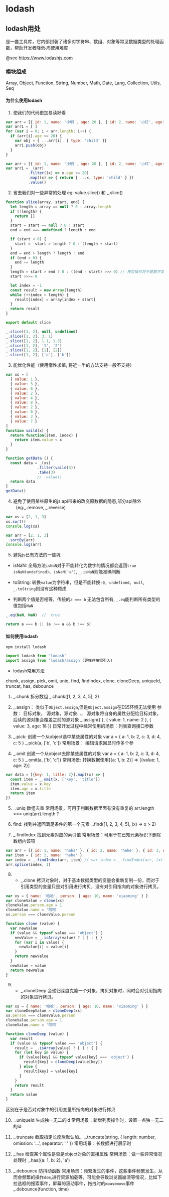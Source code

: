 # lodash

## lodash用处

是一套工具库，它内部封装了诸多对字符串、数组、对象等常见数据类型的处理函数，帮助开发者降低JS使用难度

@see https://www.lodashjs.com

### 模块组成

Array, Object, Function, String, Number, Math, Date, Lang, Collection, Utils, Seq

#### 为什么使用lodash

1. 使我们的代码更加易读好看

```js
var arr = [{ id: 1, name: '小明', age: 20 }, { id: 2, name: '小红', age: 21 }, { id: 3, name: '小黄', age: 16 }]
var arr1 = [ ]
for (var i = 0; i < arr.length; i++) {
  if (arr[i].age <= 20) {
    var obj = { ...arr[i], { type: 'child' }}
    arr1.push(obj)
  }
}

var arr = [{ id: 1, name: '小明', age: 20 }, { id: 2, name: '小红', age: 21 }, { id: 3, name: '小黄', age: 16 }]
var arr1 = _(arr)
          .filter((x) => x.age <= 20)
          .map((x) => { return { ...x, type: 'child' } })
          .value()
```

2. 省去我们对一些异常的处理
eg: value.slice() 和 _.slice()
```js
function slice(array, start, end) {
  let length = array == null ? 0 : array.length
  if (!length) {
    return []
  }
  start = start == null ? 0 : start
  end = end === undefined ? length : end

  if (start < 0) {
    start = -start > length ? 0 : (length + start)
  }
  end = end > length ? length : end
  if (end < 0) {
    end += length
  }
  length = start > end ? 0 : ((end - start) >>> 0) // 移位操作将不是数字类型的转换成数字类型，如转换不成Number则转为0，将负数转换成正数，将小数变成整数，
  start >>>= 0

  let index = -1
  const result = new Array(length)
  while (++index < length) {
    result[index] = array[index + start]
  }
  return result
}

export default slice

_.slice([1, 2], null, undefined)
_.slice([1, 2], 3, 1)
_.slice([1, 2], 1.1, 1.3)
_.slice([1, 2], '1', '2')
_.slice([1, 2], [1], [2])
_.slice([1, 2], ['a'], ['b'])
```

3. 能优化性能（使用惰性求值, 将近一半的方法支持一般不支持）
``` js
var xs = [
  { value: 1 },
  { value: 3 },
  { value: 6 },
  { value: 2 },
  { value: 4 },
  { value: 8 },
  { value: 2 },
  { value: 0 },
  { value: 3 },
  { value: 7 }
]
function vaild(x) {
  return function(item, index) {
    return item.value < x
  }
}

function getData () {
  const data = _(xs)
              .filter(vaild(3))
              .take(3)
              // .value()
  return data
}
getData()
```

4. 避免了使用某些原生的js api带来的改变原数据的隐患,部分api除外（eg:_.remove, _.reverse)
``` js
var xs = [2, 1, 3]
xs.sort()
console.log(xs)

var arr = [2, 1, 3]
_.sortBy(arr)
console.log(arr)
```

5. 避免js已有方法的一些坑

- isNaN: 全局方法`isNaN`对于不能转化为数字的情况都会返回`true` `isNaN(undefined)`、`isNaN('a')`, `_.isNaN`则能准确判断

- toString: 转换`value`为字符串，但是不能转换`-0, undefined, null`, `_.toString`则没有这种顾虑

- 判断两个值是否相等，传统的`a === b` 无法包含所有, `_.eq`能判断所有类型的值包括`NaN`
``` js
_.eq(NaN, NaN)  //  true

return a === b || (a !== a && b !== b)
```

#### 如何使用lodash

`npm install lodash`
```js
import lodash from 'lodash'
import assign from 'lodash/assign'(更推荐按需引入)
```
- lodash常用方法

chunk, assign, pick, omit, uniq, find, findIndex, clone, cloneDeep, uniqueId, truncat, has, debounce

1. _.chunk 拆分数组
_.chunk([1, 2, 3, 4, 5], 2)

2. _.assign： 类似于`Object.assign`,但是`Object.assign`在ES5环境无法使用
参数： 目标对象， 源对象，源对象...， 源对象将自身的属性分配给目标对象，后续的源对象会覆盖之前的源对象
_.assign({ }, { value: 1, name: 2 }, { value: 3, age: 18 })
日常开发过程中经常使用的场景：列表查询接口参数
 
3. _.pick: 创建一个从object选中某些属性的对象
var a = { a: 1, b: 2, c: 3, d: 4, c: 5 }
_.pick(a, ['b', 'c'])
常用场景： 编辑请求回显时传多个参

4. _.omit 创建一个从object去除某些属性的对象
var a = { a: 1, b: 2, c: 3, d: 4, c: 5 }
_.omit(a, ['b', 'c'])
常用场景: 转换数据使用[{a: 1, b: 2}] => [{value: 1, age: 2}]
```js
var data = [{key: 1, title: 2}].map((x) => {
  const item = _.omit(x, ['key', 'title'])
  item.value = x.key
  item.age = x.title
  return item
})
```

5. _.uniq 数组去重
常用场景，可用于判断数据里面有没有重复的  arr.length === uniq(arr).length ?

6. find: 找到并返回满足条件的第一个元素
_.find([1, 2, 3, 4, 5], (x) => x > 2)

7. _.findIndex 找到元素对应的索引值
常用场景：可用于在已知元素标识下删除数组内该项
```js
var arr = [{ id: 1, name: 'haha' }, { id: 2, name: 'hehe' }, { id: 3, name: 'huhu' }]
var item = { id: 2, name: 'hehe' }
var index = _.findIndex(arr, item) // var index = _.findIndex(arr, (x) => x.id === item.id)
arr.splice(index, 1)
```

8. * _.clone 拷贝对象时，对于基本数据类型的变量会重新复制一份，而对于引用类型的变量只是对引用进行拷贝，没有对引用指向的对象进行拷贝。
```js
var xs = { name: '哈哈', person: { age: 10, name: 'xiaoming' } }
var cloneValue = clone(xs)
cloneValue.person.age = 1
cloneValue.name = '呵呵'
xs.person === cloneValue.person

function clone (value) {
  var newValue
  if (value && typeof value === 'object') {
    newValue = _.isArray(value) ? [ ] : { }
    for (var i in value) {
      newValue[i] = value[i]
    }
    return newValue
  }
  newValue = value
  return newValue
}
```

9. * _.cloneDeep 会递归深度克隆一个对象，拷贝对象时，同时会对引用指向的对象进行拷贝。
```js
var xs = { name: '哈哈', person: { age: 10, name: 'xiaoming' } }
var cloneDeepValue = cloneDeep(xs)
xs.person === cloneValue.person
cloneValue.person.age = 1
cloneValue.name = '呵呵'

function cloneDeep (value) {
  var result
  if (value && typeof value === 'object') {
    result = _.isArray(value) ? [ ] : { }
    for (let key in value) {
      if (value[key] && typeof value[key] === 'object') {
        result[key] = cloneDeep(value[key])
      } else {
        result[key] = value[key]
      }
    }
    return result
  }
  return value
}
```

区别在于是否对对象中的引用变量所指向的对象进行拷贝 

10. _.uniqueId 生成独一无二的id
常用场景：新增列表操作时，设置一点独一无二的id

11. _.truncate 截取指定长度后默认加...
_.truncate(string, { length: number, omission: '...', separator: ' ' })
常用场景：长数据进行展示时

12. _.has 检查某个属性是否是object对象的直接属性
常用场景：做一些异常情况处理时
_.has({a: 1, b: 2}, 'a')

13. _.debounce 防抖动函数
常用场景：频繁发生的事件，这些事件频繁发生，从而会频繁的操作`dom`,进行资源加载等，可能会导致浏览器崩溃等情况，比如下拉选框的搜索事件，屏幕的滚动事件，拖拽时的`mousemove`事件
_.debounce(function, time)
